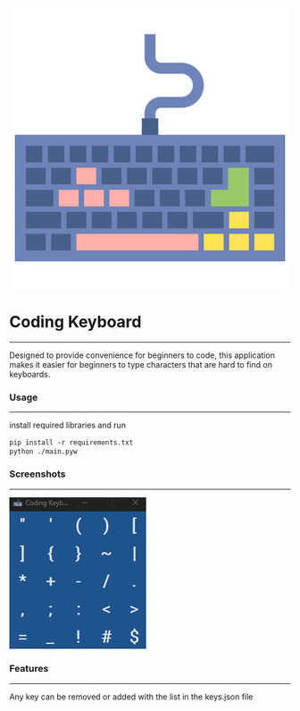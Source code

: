 ![icon](images/keyboard.png)

# Coding Keyboard

---

Designed to provide convenience for beginners to code, this application makes it easier for beginners to type characters
that are hard to find on keyboards.

### Usage

---

install required libraries and run

 ```
 pip install -r requirements.txt
 python ./main.pyw
 ```

### Screenshots

---


![icon](images/screenshot.png)

### Features

---

Any key can be removed or added with the list in the keys.json file
